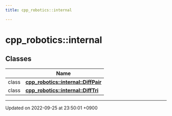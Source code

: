 ```yaml
---
title: cpp_robotics::internal

---
```


# cpp_robotics::internal



## Classes

|                | Name           |
| -------------- | -------------- |
| class | **[cpp_robotics::internal::DiffPair](/cpp_robotics/doxybook/Classes/classcpp__robotics_1_1internal_1_1DiffPair/)**  |
| class | **[cpp_robotics::internal::DiffTri](/cpp_robotics/doxybook/Classes/classcpp__robotics_1_1internal_1_1DiffTri/)**  |






-------------------------------

Updated on 2022-09-25 at 23:50:01 +0900